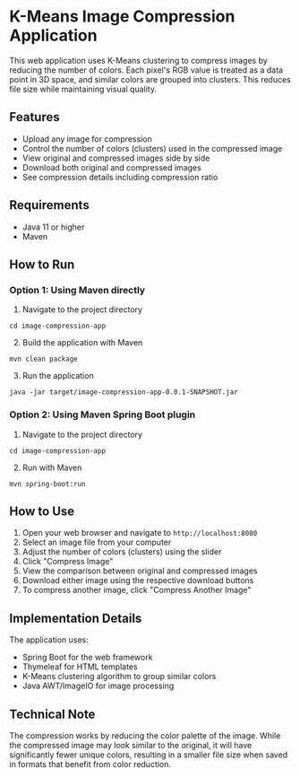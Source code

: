 # K-Means Image Compression Application

This web application uses K-Means clustering to compress images by reducing the number of colors. Each pixel's RGB value is treated as a data point in 3D space, and similar colors are grouped into clusters. This reduces file size while maintaining visual quality.

## Features

- Upload any image for compression
- Control the number of colors (clusters) used in the compressed image
- View original and compressed images side by side
- Download both original and compressed images
- See compression details including compression ratio

## Requirements

- Java 11 or higher
- Maven

## How to Run

### Option 1: Using Maven directly

1. Navigate to the project directory
```
cd image-compression-app
```

2. Build the application with Maven
```
mvn clean package
```

3. Run the application
```
java -jar target/image-compression-app-0.0.1-SNAPSHOT.jar
```

### Option 2: Using Maven Spring Boot plugin

1. Navigate to the project directory
```
cd image-compression-app
```

2. Run with Maven
```
mvn spring-boot:run
```

## How to Use

1. Open your web browser and navigate to `http://localhost:8080`
2. Select an image file from your computer
3. Adjust the number of colors (clusters) using the slider
4. Click "Compress Image"
5. View the comparison between original and compressed images
6. Download either image using the respective download buttons
7. To compress another image, click "Compress Another Image"

## Implementation Details

The application uses:
- Spring Boot for the web framework
- Thymeleaf for HTML templates
- K-Means clustering algorithm to group similar colors
- Java AWT/ImageIO for image processing

## Technical Note

The compression works by reducing the color palette of the image. While the compressed image may look similar to the original, it will have significantly fewer unique colors, resulting in a smaller file size when saved in formats that benefit from color reduction. 